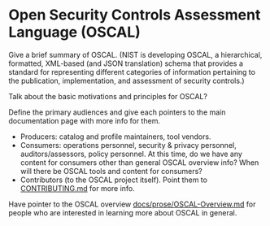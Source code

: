 # Open Security Controls Assessment Language (OSCAL) 

Give a brief summary of OSCAL. (NIST is developing OSCAL, a hierarchical, formatted, XML-based (and JSON translation) schema that provides a standard for representing different categories of information pertaining to the publication, implementation, and assessment of security controls.)

Talk about the basic motivations and principles for OSCAL?

Define the primary audiences and give each pointers to the main documentation page with more info for them. 
* Producers: catalog and profile maintainers, tool vendors. 
* Consumers: operations personnel, security & privacy personnel, auditors/assessors, policy personnel. At this time, do we have any content for consumers other than general OSCAL overview info? When will there be OSCAL tools and content for consumers? 
* Contributors (to the OSCAL project itself). Point them to [CONTRIBUTING.md](CONTRIBUTING.md) for more info.

Have pointer to the OSCAL overview [docs/prose/OSCAL-Overview.md](docs/prose/OSCAL-Overview.md) for people who are interested in learning more about OSCAL in general.
